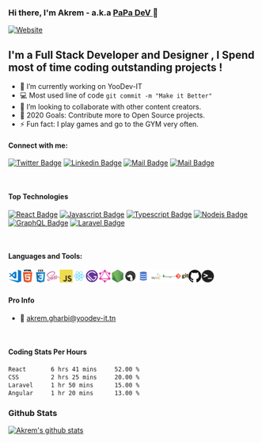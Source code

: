 ### Hi there, I'm Akrem - a.k.a [PaPa DeV ][website] 👋

[![Website](https://img.shields.io/website?label=akremdev.com&style=for-the-badge&url=https://akrem-gharbi-portfolio.web.app/)](https://akrem-gharbi-portfolio.web.app/)



## I'm a Full Stack Developer and Designer , I Spend most of time coding outstanding projects !

- 🔭 I’m currently working on YooDev-IT
- :computer: Most used line of code `git commit -m "Make it Better"`
- 👯 I’m looking to collaborate with other content creators.
- 🥅 2020 Goals: Contribute more to Open Source projects.
- ⚡ Fun fact: I play games and go to the GYM very often.

#### Connect with me:

[![Twitter Badge](https://img.shields.io/badge/-@Akremgharbi-1ca0f1?style=flat&labelColor=1ca0f1&logo=twitter&logoColor=white&link=https://twitter.com/AkremGharbi2)](https://twitter.com/AkremGharbi2) [![Linkedin Badge](https://img.shields.io/badge/-AkremDev-0e76a8?style=flat&labelColor=0e76a8&logo=linkedin&logoColor=white)](https://www.linkedin.com/in/akrem-gharbi) [![Mail Badge](https://img.shields.io/badge/-@akremdev-e84393?style=flat&labelColor=e84393&logo=instagram&logoColor=white)](https://www.instagram.com/akremdev) [![Mail Badge](https://img.shields.io/badge/-akremdev-c0392b?style=flat&labelColor=c0392b&logo=gmail&logoColor=white)](mailto:akremdev@gmail.com)

<br />

#### Top Technologies

[![React Badge](https://img.shields.io/badge/-React-61DBFB?style=for-the-badge&labelColor=black&logo=react&logoColor=61DBFB)](#) [![Javascript Badge](https://img.shields.io/badge/-Javascript-F0DB4F?style=for-the-badge&labelColor=black&logo=javascript&logoColor=F0DB4F)](#) [![Typescript Badge](https://img.shields.io/badge/-Typescript-007acc?style=for-the-badge&labelColor=black&logo=typescript&logoColor=007acc)](#) [![Nodejs Badge](https://img.shields.io/badge/-Nodejs-3C873A?style=for-the-badge&labelColor=black&logo=node.js&logoColor=3C873A)](#) [![GraphQL Badge](https://img.shields.io/badge/-GraphQl-e535ab?style=for-the-badge&labelColor=black&logo=node.js&logoColor=e535ab)](#)
[![Laravel Badge](https://img.shields.io/badge/-Laravel-58ff33?style=for-the-badge&labelColor=black&logo=node.js&logoColor=58ff33)](#)

<br />

#### Languages and Tools:

<img align="left" alt="Visual Studio Code" width="26px" src="https://raw.githubusercontent.com/github/explore/80688e429a7d4ef2fca1e82350fe8e3517d3494d/topics/visual-studio-code/visual-studio-code.png" />
<img align="left" alt="HTML5" width="26px" src="https://raw.githubusercontent.com/github/explore/80688e429a7d4ef2fca1e82350fe8e3517d3494d/topics/html/html.png" />
<img align="left" alt="CSS3" width="26px" src="https://raw.githubusercontent.com/github/explore/80688e429a7d4ef2fca1e82350fe8e3517d3494d/topics/css/css.png" />
<img align="left" alt="Sass" width="26px" src="https://raw.githubusercontent.com/github/explore/80688e429a7d4ef2fca1e82350fe8e3517d3494d/topics/sass/sass.png" />
<img align="left" alt="JavaScript" width="26px" src="https://raw.githubusercontent.com/github/explore/80688e429a7d4ef2fca1e82350fe8e3517d3494d/topics/javascript/javascript.png" />
<img align="left" alt="React" width="26px" src="https://raw.githubusercontent.com/github/explore/80688e429a7d4ef2fca1e82350fe8e3517d3494d/topics/react/react.png" />
<img align="left" alt="Gatsby" width="26px" src="https://raw.githubusercontent.com/github/explore/e94815998e4e0713912fed477a1f346ec04c3da2/topics/gatsby/gatsby.png" />
<img align="left" alt="GraphQL" width="26px" src="https://raw.githubusercontent.com/github/explore/80688e429a7d4ef2fca1e82350fe8e3517d3494d/topics/graphql/graphql.png" />
<img align="left" alt="Node.js" width="26px" src="https://raw.githubusercontent.com/github/explore/80688e429a7d4ef2fca1e82350fe8e3517d3494d/topics/nodejs/nodejs.png" />
<img align="left" alt="Deno" width="26px" src="https://raw.githubusercontent.com/github/explore/361e2821e2dea67711cde99c9c40ed357061cf27/topics/deno/deno.png" />
<img align="left" alt="SQL" width="26px" src="https://raw.githubusercontent.com/github/explore/80688e429a7d4ef2fca1e82350fe8e3517d3494d/topics/sql/sql.png" />
<img align="left" alt="MySQL" width="26px" src="https://raw.githubusercontent.com/github/explore/80688e429a7d4ef2fca1e82350fe8e3517d3494d/topics/mysql/mysql.png" />
<img align="left" alt="MongoDB" width="26px" src="https://raw.githubusercontent.com/github/explore/80688e429a7d4ef2fca1e82350fe8e3517d3494d/topics/mongodb/mongodb.png" />
<img align="left" alt="Git" width="26px" src="https://raw.githubusercontent.com/github/explore/80688e429a7d4ef2fca1e82350fe8e3517d3494d/topics/git/git.png" />
<img align="left" alt="GitHub" width="26px" src="https://raw.githubusercontent.com/github/explore/78df643247d429f6cc873026c0622819ad797942/topics/github/github.png" />
<img align="left" alt="Terminal" width="26px" src="https://raw.githubusercontent.com/github/explore/80688e429a7d4ef2fca1e82350fe8e3517d3494d/topics/terminal/terminal.png" />

<br />
<br />

#### Pro Info
- :email: akrem.gharbi@yoodev-it.tn

<br />

#### Coding Stats Per Hours

<!--START_SECTION:waka-->
```text
React       6 hrs 41 mins     52.00 %
CSS         2 hrs 25 mins     20.00 % 
Laravel     1 hr 50 mins      15.00 % 
Angular     1 hr 20 mins      13.00 % 
```
<!--END_SECTION:waka-->


### Github Stats


[![Akrem's github stats](https://github-readme-stats.vercel.app/api?username=akremdev&count_private=true&show_icons=true&theme=radical)](https://github.com/akremdev/github-readme-stats)




[website]: https://akrem-gharbi-portfolio.web.app/
[twitter]: https://twitter.com/AkremGharbi2
